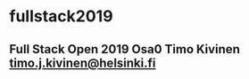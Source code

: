 # fullstack2019 
Full Stack Open 2019
Osa0 
Timo Kivinen timo.j.kivinen@helsinki.fi
---------------------------------------

